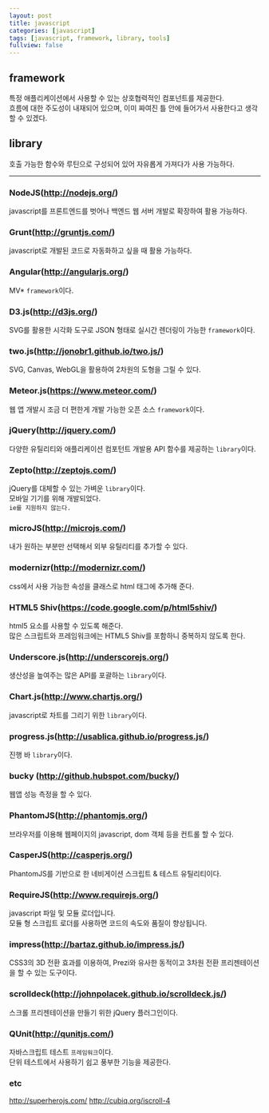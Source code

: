 ```yaml
---
layout: post
title: javascript
categories: [javascript]
tags: [javascript, framework, library, tools]
fullview: false
---
```


## framework  
특정 애플리케이션에서 사용할 수 있는 상호협력적인 컴포넌트를 제공한다.  
흐름에 대한 주도성이 내재되어 있으며, 이미 짜여진 틀 안에 들어가서 사용한다고 생각할 수 있겠다.  

## library  
호출 가능한 함수와 루틴으로 구성되어 있어 자유롭게 가져다가 사용 가능하다.  

---

### NodeJS(http://nodejs.org/)  
javascript를 프론트엔드를 벗어나 백엔드 웹 서버 개발로 확장하여 활용 가능하다.  

### Grunt(http://gruntjs.com/)  
javascript로 개발된 코드로 자동화하고 싶을 때 활용 가능하다.  

### Angular(http://angularjs.org/)  
MV* `framework`이다.  

### D3.js(http://d3js.org/)  
SVG를 활용한 시각화 도구로 JSON 형태로 실시간 렌더링이 가능한 `framework`이다.  

### two.js(http://jonobr1.github.io/two.js/)  
SVG, Canvas, WebGL을 활용하여 2차원의 도형을 그릴 수 있다.  

### Meteor.js(https://www.meteor.com/)  
웹 앱 개발시 조금 더 편한게 개발 가능한 오픈 소스 `framework`이다.  

### jQuery(http://jquery.com/)  
다양한 유틸리티와 애플리케이션 컴포턴트 개발용 API 함수를 제공하는 `library`이다.  

### Zepto(http://zeptojs.com/)  
jQuery를 대체할 수 있는 가벼운 `library`이다.  
모바일 기기를 위해 개발되었다.  
`ie를 지원하지 않는다.`  

### microJS(http://microjs.com/)  
내가 원하는 부분만 선택해서 외부 유틸리티를 추가할 수 있다.  

### modernizr(http://modernizr.com/)  
css에서 사용 가능한 속성을 클래스로 html 태그에 추가해 준다.  

### HTML5 Shiv(https://code.google.com/p/html5shiv/)  
html5 요소를 사용할 수 있도록 해준다.  
많은 스크립트와 프레임워크에는 HTML5 Shiv를 포함하니 중복하지 않도록 한다.  

### Underscore.js(http://underscorejs.org/)  
생산성을 높여주는 많은 API를 포괄하는 `library`이다.  

### Chart.js(http://www.chartjs.org/)  
javascript로 차트를 그리기 위한 `library`이다.  

### progress.js(http://usablica.github.io/progress.js/)  
진행 바 `library`이다.  

### bucky (http://github.hubspot.com/bucky/)  
웹앱 성능 측정을 할 수 있다.  

### PhantomJS(http://phantomjs.org/)  
브라우저를 이용해 웹페이지의 javascript, dom 객체 등을 컨트롤 할 수 있다.  

### CasperJS(http://casperjs.org/)  
PhantomJS를 기반으로 한 네비게이션 스크립트 & 테스트 유틸리티이다.  

### RequireJS(http://www.requirejs.org/)  
javascript 파일 및 모듈 로더입니다.  
모듈 형 스크립트 로더를 사용하면 코드의 속도와 품질이 향상됩니다.  

### impress(http://bartaz.github.io/impress.js/)  
CSS3의 3D 전환 효과를 이용하여, Prezi와 유사한 동적이고 3차원 전환 프리젠테이션을 할 수 있는 도구이다.  

### scrolldeck(http://johnpolacek.github.io/scrolldeck.js/)  
스크롤 프리젠테이션을 만들기 위한 jQuery 플러그인이다.  

### QUnit(http://qunitjs.com/)  
자바스크립트 테스트 `프레임워크`이다.  
단위 테스트에서 사용하기 쉽고 풍부한 기능을 제공한다.  

### etc
http://superherojs.com/
http://cubiq.org/iscroll-4